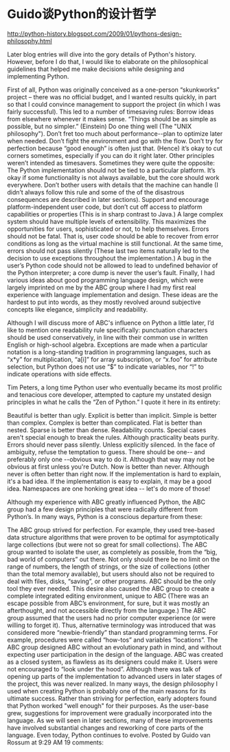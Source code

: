 # Guido谈Python的设计哲学

http://python-history.blogspot.com/2009/01/pythons-design-philosophy.html

Later blog entries will dive into the gory details of Python's history. However, before I do that, I would like to elaborate on the philosophical guidelines that helped me make decisions while designing and implementing Python.

First of all, Python was originally conceived as a one-person “skunkworks” project – there was no official budget, and I wanted results quickly, in part so that I could convince management to support the project (in which I was fairly successful). This led to a number of timesaving rules:
Borrow ideas from elsewhere whenever it makes sense.
“Things should be as simple as possible, but no simpler.” (Einstein)
Do one thing well (The "UNIX philosophy").
Don’t fret too much about performance--plan to optimize later when needed.
Don’t fight the environment and go with the flow.
Don’t try for perfection because “good enough” is often just that.
(Hence) it’s okay to cut corners sometimes, especially if you can do it right later.
Other principles weren’t intended as timesavers. Sometimes they were quite the opposite:
The Python implementation should not be tied to a particular platform. It’s okay if some functionality is not always available, but the core should work everywhere.
Don’t bother users with details that the machine can handle (I didn’t always follow this rule and some of the of the disastrous consequences are described in later sections).
Support and encourage platform-independent user code, but don’t cut off access to platform capabilities or properties (This is in sharp contrast to Java.)
A large complex system should have multiple levels of extensibility. This maximizes the opportunities for users, sophisticated or not, to help themselves.
Errors should not be fatal. That is, user code should be able to recover from error conditions as long as the virtual machine is still functional.
At the same time, errors should not pass silently (These last two items naturally led to the decision to use exceptions throughout the implementation.)
A bug in the user’s Python code should not be allowed to lead to undefined behavior of the Python interpreter; a core dump is never the user’s fault.
Finally, I had various ideas about good programming language design, which were largely imprinted on me by the ABC group where I had my first real experience with language implementation and design. These ideas are the hardest to put into words, as they mostly revolved around subjective concepts like elegance, simplicity and readability.

Although I will discuss more of ABC's influence on Python a little later, I’d like to mention one readability rule specifically: punctuation characters should be used conservatively, in line with their common use in written English or high-school algebra. Exceptions are made when a particular notation is a long-standing tradition in programming languages, such as “x*y” for multiplication, “a[i]” for array subscription, or “x.foo” for attribute selection, but Python does not use “$” to indicate variables, nor “!” to indicate operations with side effects.

Tim Peters, a long time Python user who eventually became its most prolific and tenacious core developer, attempted to capture my unstated design principles in what he calls the “Zen of Python.” I quote it here in its entirety:

Beautiful is better than ugly.
Explicit is better than implicit.
Simple is better than complex.
Complex is better than complicated.
Flat is better than nested.
Sparse is better than dense.
Readability counts.
Special cases aren't special enough to break the rules.
Although practicality beats purity.
Errors should never pass silently.
Unless explicitly silenced.
In the face of ambiguity, refuse the temptation to guess.
There should be one-- and preferably only one --obvious way to do it.
Although that way may not be obvious at first unless you're Dutch.
Now is better than never.
Although never is often better than right now.
If the implementation is hard to explain, it's a bad idea.
If the implementation is easy to explain, it may be a good idea.
Namespaces are one honking great idea -- let's do more of those!

Although my experience with ABC greatly influenced Python, the ABC group had a few design principles that were radically different from Python’s. In many ways, Python is a conscious departure from these:

The ABC group strived for perfection. For example, they used tree-based data structure algorithms that were proven to be optimal for asymptotically large collections (but were not so great for small collections).
The ABC group wanted to isolate the user, as completely as possible, from the “big, bad world of computers” out there. Not only should there be no limit on the range of numbers, the length of strings, or the size of collections (other than the total memory available), but users should also not be required to deal with files, disks, “saving”, or other programs. ABC should be the only tool they ever needed. This desire also caused the ABC group to create a complete integrated editing environment, unique to ABC (There was an escape possible from ABC’s environment, for sure, but it was mostly an afterthought, and not accessible directly from the language.)
The ABC group assumed that the users had no prior computer experience (or were willing to forget it). Thus, alternative terminology was introduced that was considered more “newbie-friendly” than standard programming terms. For example, procedures were called “how-tos” and variables “locations”.
The ABC group designed ABC without an evolutionary path in mind, and without expecting user participation in the design of the language. ABC was created as a closed system, as flawless as its designers could make it. Users were not encouraged to “look under the hood”. Although there was talk of opening up parts of the implementation to advanced users in later stages of the project, this was never realized.
In many ways, the design philosophy I used when creating Python is probably one of the main reasons for its ultimate success. Rather than striving for perfection, early adopters found that Python worked "well enough" for their purposes. As the user-base grew, suggestions for improvement were gradually incorporated into the language. As we will seen in later sections, many of these improvements have involved substantial changes and reworking of core parts of the language. Even today, Python continues to evolve.
Posted by Guido van Rossum at 9:29 AM
19 comments:



